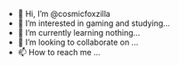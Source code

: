 - 👋 Hi, I’m @cosmicfoxzilla
- 👀 I’m interested in gaming and studying...
- 🌱 I’m currently learning nothing...
- 💞️ I’m looking to collaborate on ...
- 📫 How to reach me ...

<!---
cosmicfoxzilla/cosmicfoxzilla is a ✨ special ✨ repository because its `README.md` (this file) appears on your GitHub profile.
You can click the Preview link to take a look at your changes.
--->
